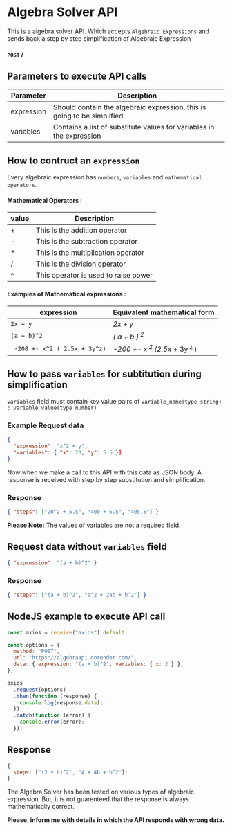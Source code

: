 # Algebra Solver API

This is a algebra solver API. Which accepts `Algebraic Expressions` and sends back a step by step simplification of Algebraic Expression

#### `POST` /

## Parameters to execute API calls

| Parameter  | Description                                                             |
| ---------- | ----------------------------------------------------------------------- |
| expression | Should contain the algebraic expression, this is going to be simplified |
| variables  | Contains a list of substitute values for variables in the expression    |

## How to contruct an `expression`

Every algebraic expression has `numbers`, `variables` and `mathematical operators`.

#### Mathematical Operators :

| value | Description                          |
| ----- | ------------------------------------ |
| +     | This is the addition operator        |
| -     | This is the subtraction operator     |
| \*    | This is the multiplication operator  |
| /     | This is the division operator        |
| ^     | This operator is used to raise power |

#### Examples of Mathematical expressions :

| expression                    | Equivalent mathematical form                        |
| ----------------------------- | --------------------------------------------------- |
| `2x + y`                      | _2x + y_                                            |
| `(a + b)^2`                   | _( a + b )<sup> 2</sup>_                            |
| ` -200 +- x^2 ( 2.5x + 3y^z)` | _-200 +- x<sup> 2 </sup> (2.5x_ + 3y<sup> z </sup>) |

## How to pass `variables` for subtitution during simplification

`variables` field must contain key value pairs of `variable_name(type string) : variable_value(type number)`

### Example Request data

```json
{
  "expression": "x^2 + y",
  "variables": { "x": 20, "y": 5.5 }]
}
```

Now when we make a call to this API with this data as JSON body.
A response is received with step by step substitution and simplification.

### Response

```json
{ "steps": ["20^2 + 5.5", "400 + 5.5", "405.5"] }
```

**Please Note:** The values of variables are not a required field.

## Request data without `variables` field

```json
{ "expression": "(a + b)^2" }
```

### Response

```json
{ "steps": ["(a + b)^2", "a^2 + 2ab + b^2"] }
```

## NodeJS example to execute API call

```javascript
const axios = require("axios").default;

const options = {
  method: "POST",
  url: "https://algebraapi.onrender.com/",
  data: { expression: "(a + b)^2", variables: { x: 2 } },
};

axios
  .request(options)
  .then(function (response) {
    console.log(response.data);
  })
  .catch(function (error) {
    console.error(error);
  });
```

## Response

```javascript
{
  steps: ["(2 + b)^2", "4 + 4b + b^2"];
}
```

The Algebra Solver has been tested on various types of algebraic expression. But, it is not guarenteed that the response is always mathematically correct.

**Please, inform me with details in which the API responds with wrong data.**
